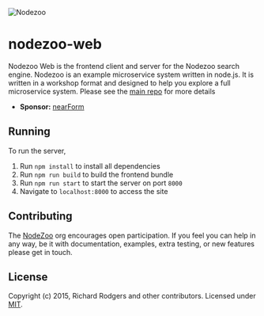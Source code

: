 ![Nodezoo](/client/assets/img/logo-nodezoo.png)

# nodezoo-web
Nodezoo Web is the frontend client and server for the Nodezoo search engine. Nodezoo is an example microservice system written in node.js. It is written in a workshop format and designed to help you explore a full microservice
system. Please see the [main repo][] for more details

- __Sponsor:__ [nearForm][]

## Running
To run the server,

1. Run `npm install` to install all dependencies
2. Run `npm run build` to build the frontend bundle
3. Run `npm run start` to start the server on port `8000`
4. Navigate to `localhost:8000` to access the site

## Contributing
The [NodeZoo][] org encourages open participation. If you feel you can help in any way, be it with documentation, examples, extra testing, or new features please get in touch.

## License
Copyright (c) 2015, Richard Rodgers and other contributors.
Licensed under [MIT][].


[MIT]: ./LICENSE
[Code of Conduct]: https://github.com/nearform/vidi-contrib/docs/code_of_conduct.md
[nearForm]: http://www.nearform.com/
[NodeZoo]: http://www.nodezoo.com/
[main repo]: https://github.com/rjrodger/nodezoo
